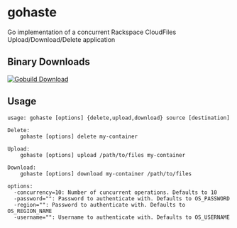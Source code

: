 # gohaste

Go implementation of a concurrent Rackspace CloudFiles Upload/Download/Delete application

## Binary Downloads

[![Gobuild Download](http://gobuild.io/badge/github.com/sivel/gohaste/download.png)](http://gobuild.io/github.com/sivel/gohaste)

## Usage

```
usage: gohaste [options] {delete,upload,download} source [destination]

Delete:
    gohaste [options] delete my-container

Upload:
    gohaste [options] upload /path/to/files my-container

Download:
    gohaste [options] download my-container /path/to/files

options:
  -concurrency=10: Number of cuncurrent operations. Defaults to 10
  -password="": Password to authenticate with. Defaults to OS_PASSWORD
  -region="": Password to authenticate with. Defaults to OS_REGION_NAME
  -username="": Username to authenticate with. Defaults to OS_USERNAME
```
